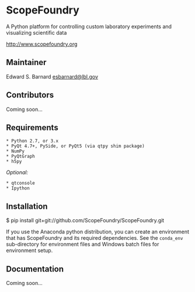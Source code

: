 ScopeFoundry
============

A Python platform for controlling custom laboratory 
experiments and visualizing scientific data

<http://www.scopefoundry.org>

Maintainer
----------

Edward S. Barnard <esbarnard@lbl.gov>

Contributors
------------

Coming soon...


Requirements
------------
	* Python 2.7, or 3.x
	* PyQt 4.7+, PySide, or PyQt5 (via qtpy shim package)
	* NumPy
	* PyQtGraph
	* h5py

_Optional:_

	* qtconsole
	* Ipython
  
Installation
------------

$ pip install git+git://github.com/ScopeFoundry/ScopeFoundry.git

If you use the Anaconda python distribution, you can create an environment
that has ScopeFoundry and its required dependencies. See the `conda_env`
sub-directory for environment files and Windows batch files for environment
setup.


Documentation
-------------

Coming soon...